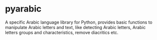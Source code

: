 pyarabic
========
A specific Arabic language library for Python, provides basic functions to manipulate Arabic letters and text, like detecting Arabic letters, Arabic letters groups and characteristics, remove diacritics etc.
